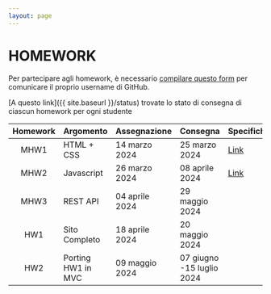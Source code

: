 ```yaml
---
layout: page
---
```


# HOMEWORK

Per partecipare agli homework, è necessario [compilare questo form](https://forms.gle/6f5gxAFQM4QEwwXk7) per comunicare il proprio username di GitHub.

[A questo link]({{ site.baseurl }}/status) trovate lo stato di consegna di ciascun homework per ogni studente

| Homework | Argomento          | Assegnazione    | Consegna       | Specifiche   | Codice |
| :-------:| ------------------ | --------------- | ---------------|--------------|--------|
| MHW1     | HTML + CSS         | 14 marzo  2024  | 25 marzo 2024  | [Link](./mhw1.md) | |
| MHW2     | Javascript         | 26 marzo  2024  | 08 aprile 2024 |  [Link](./mhw2.md)| |  
| MHW3     | REST API           | 04 aprile 2024  | 29 maggio 2024 |  |
| HW1      | Sito Completo      | 18 aprile 2024  | 20 maggio 2024 |  |
| HW2      | Porting HW1 in MVC | 09 maggio 2024  | 07 giugno -15 luglio 2024 |  |

